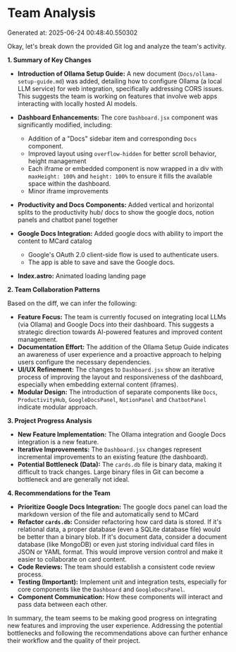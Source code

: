 # Team Analysis
Generated at: 2025-06-24 00:48:40.550302

Okay, let's break down the provided Git log and analyze the team's activity.

**1. Summary of Key Changes**

*   **Introduction of Ollama Setup Guide:** A new document (`Docs/ollama-setup-guide.md`) was added, detailing how to configure Ollama (a local LLM service) for web integration, specifically addressing CORS issues.  This suggests the team is working on features that involve web apps interacting with locally hosted AI models.

*   **Dashboard Enhancements:** The core `Dashboard.jsx` component was significantly modified, including:
    *   Addition of a "Docs" sidebar item and corresponding `Docs` component.
    *   Improved layout using `overflow-hidden` for better scroll behavior, height management
    *   Each iframe or embedded component is now wrapped in a div with `maxHeight: 100%` and `height: 100%` to ensure it fills the available space within the dashboard.
    *   Minor iframe improvements

*   **Productivity and Docs Components:** Added vertical and horizontal splits to the productivity hub/ docs to show the google docs, notion panels and chatbot panel together

*   **Google Docs Integration:** Added google docs with ability to import the content to MCard catalog
    *   Google's OAuth 2.0 client-side flow is used to authenticate users.
    *   The app is able to save and save the Google docs.

*   **Index.astro:** Animated loading landing page

**2. Team Collaboration Patterns**

Based on the diff, we can infer the following:

*   **Feature Focus:** The team is currently focused on integrating local LLMs (via Ollama) and Google Docs into their dashboard.  This suggests a strategic direction towards AI-powered features and improved content management.
*   **Documentation Effort:** The addition of the Ollama Setup Guide indicates an awareness of user experience and a proactive approach to helping users configure the necessary dependencies.
*   **UI/UX Refinement:**  The changes to `Dashboard.jsx` show an iterative process of improving the layout and responsiveness of the dashboard, especially when embedding external content (iframes).
*   **Modular Design:** The introduction of separate components like `Docs`, `ProductivityHub`, `GoogleDocsPanel`, `NotionPanel` and `ChatbotPanel` indicate modular approach.

**3. Project Progress Analysis**

*   **New Feature Implementation:**  The Ollama integration and Google Docs integration is a new feature.
*   **Iterative Improvements:**  The `Dashboard.jsx` changes represent incremental improvements to an existing feature (the dashboard).
*   **Potential Bottleneck (Data):**  The `cards.db` file is binary data, making it difficult to track changes.  Large binary files in Git can become a bottleneck and are generally not ideal.

**4. Recommendations for the Team**

*   **Prioritize Google Docs Integration:** The google docs panel can load the markdown version of the file and automatically send to MCard
*   **Refactor `cards.db`:** Consider refactoring how card data is stored.  If it's relational data, a proper database (even a SQLite database file) would be better than a binary blob. If it's document data, consider a document database (like MongoDB) or even just storing individual card files in JSON or YAML format.  This would improve version control and make it easier to collaborate on card content.
*   **Code Reviews:** The team should establish a consistent code review process.
*   **Testing (Important):** Implement unit and integration tests, especially for core components like the `Dashboard` and `GoogleDocsPanel`.
*   **Component Communication:** How these components will interact and pass data between each other.

In summary, the team seems to be making good progress on integrating new features and improving the user experience. Addressing the potential bottlenecks and following the recommendations above can further enhance their workflow and the quality of their project.
